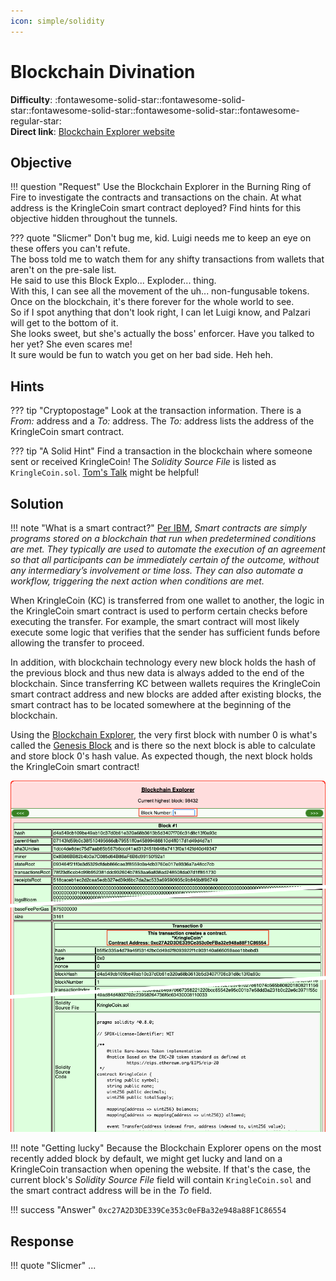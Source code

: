 ```yaml
---
icon: simple/solidity
---
```


# Blockchain Divination

**Difficulty**: :fontawesome-solid-star::fontawesome-solid-star::fontawesome-solid-star::fontawesome-solid-star::fontawesome-regular-star:<br/>
**Direct link**: [Blockchain Explorer website](https://prod-blockbrowser.kringle.co.in/)


## Objective

!!! question "Request"
    Use the Blockchain Explorer in the Burning Ring of Fire to investigate the contracts and transactions on the chain. At what address is the KringleCoin smart contract deployed? Find hints for this objective hidden throughout the tunnels.

??? quote "Slicmer"
    Don't bug me, kid. Luigi needs me to keep an eye on these offers you can't refute.<br/>
    The boss told me to watch them for any shifty transactions from wallets that aren't on the pre-sale list.<br/>
    He said to use this Block Explo... Exploder... thing.<br/>
    With this, I can see all the movement of the uh... non-fungusable tokens.<br/>
    Once on the blockchain, it's there forever for the whole world to see.<br/>
    So if I spot anything that don't look right, I can let Luigi know, and Palzari will get to the bottom of it.<br/>
    She looks sweet, but she's actually the boss' enforcer. Have you talked to her yet? She even scares me!<br/>
    It sure would be fun to watch you get on her bad side. Heh heh.


## Hints

??? tip "Cryptopostage"
    Look at the transaction information. There is a *From:* address and a *To:* address. The *To:* address lists the address of the KringleCoin smart contract.

??? tip "A Solid Hint"
    Find a transaction in the blockchain where someone sent or received KringleCoin! The *Solidity Source File* is listed as `KringleCoin.sol`. [Tom's Talk](https://youtu.be/r3zj9DPC8VY) might be helpful!


## Solution

!!! note "What is a smart contract?"
    [Per IBM](https://www.ibm.com/topics/smart-contracts), *Smart contracts are simply programs stored on a blockchain that run when predetermined conditions are met. They typically are used to automate the execution of an agreement so that all participants can be immediately certain of the outcome, without any intermediary’s involvement or time loss. They can also automate a workflow, triggering the next action when conditions are met.*

When KringleCoin (KC) is transferred from one wallet to another, the logic in the KringleCoin smart contract is used to perform certain checks before executing the transfer. For example, the smart contract will most likely execute some logic that verifies that the sender has sufficient funds before allowing the transfer to proceed.

In addition, with blockchain technology every new block holds the hash of the previous block and thus new data is always added to the end of the blockchain. Since transferring KC between wallets requires the KringleCoin smart contract address and new blocks are added after existing blocks, the smart contract has to be located somewhere at the beginning of the blockchain.

Using the [Blockchain Explorer](https://prod-blockbrowser.kringle.co.in/), the very first block with number 0 is what's called the [Genesis Block](https://tecracoin.medium.com/what-is-genesis-block-and-why-genesis-block-is-needed-1b37d4b75e43) and is there so the next block is able to calculate and store block 0's hash value. As expected though, the next block holds the KringleCoin smart contract!

![KringleCoin Smart Contract address](../img/objectives/o15/kringlecoin_smart_contract_address.png)

!!! note "Getting lucky"
    Because the Blockchain Explorer opens on the most recently added block by default, we might get lucky and land on a KringleCoin transaction when opening the website. If that's the case, the current block's *Solidity Source File* field will contain `KringleCoin.sol` and the smart contract address will be in the *To* field.

!!! success "Answer"
    `0xc27A2D3DE339Ce353c0eFBa32e948a88F1C86554`


## Response

!!! quote "Slicmer"
    ...
